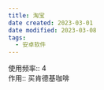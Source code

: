 ```yaml
---
title: 淘宝
date created: 2023-03-01
date modified: 2023-03-08
tags:
  - 安卓软件
---
```


使用频率:: 4  
作用:: 买肯德基咖啡
